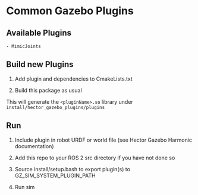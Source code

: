 # Common Gazebo Plugins

## Available Plugins

    - MimicJoints


## Build new Plugins

1. Add plugin and dependencies to CmakeLists.txt

2. Build this package as usual

This will generate the `<pluginName>.so` library under `install/hector_gazebo_plugins/plugins`

## Run

1. Include plugin in robot URDF or world file (see Hector Gazebo Harmonic documentation)

2. Add this repo to your ROS 2 src directory if you have not done so

3. Source install/setup.bash to export plugin(s) to GZ_SIM_SYSTEM_PLUGIN_PATH

4. Run sim
